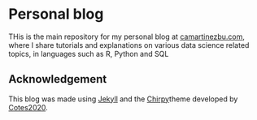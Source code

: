 # Personal blog

THis is the main repository for my personal blog at [camartinezbu.com](https://www.camartinezbu.com), where I share tutorials and explanations on various data science related topics, in languages such as R, Python and SQL

## Acknowledgement

This blog was made using [Jekyll](https://jekyllrb.com/) and the [Chirpy](https://github.com/cotes2020/jekyll-theme-chirpy)theme developed by [Cotes2020](https://github.com/cotes2020).